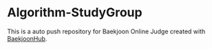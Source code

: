 # Algorithm-StudyGroup
This is a auto push repository for Baekjoon Online Judge created with [BaekjoonHub](https://github.com/BaekjoonHub/BaekjoonHub).
